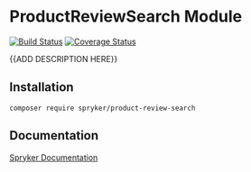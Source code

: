 # ProductReviewSearch Module
[![Build Status](https://travis-ci.org/spryker/ProductReviewSearch.svg)](https://travis-ci.org/spryker/ProductReviewSearch)
[![Coverage Status](https://coveralls.io/repos/github/spryker/ProductReviewSearch/badge.svg)](https://coveralls.io/github/spryker/ProductReviewSearch)

{{ADD DESCRIPTION HERE}}

## Installation

```
composer require spryker/product-review-search
```

## Documentation

[Spryker Documentation](https://academy.spryker.com/developing_with_spryker/module_guide/modules.html)
